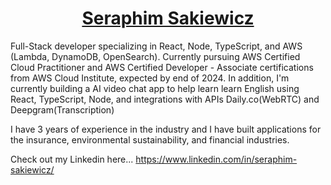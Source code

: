 <div align="center">
  <h1><u>Seraphim Sakiewicz</u></h1>
</div>

Full-Stack developer specializing in React, Node, TypeScript, and AWS (Lambda, DynamoDB, OpenSearch). Currently pursuing AWS Certified Cloud Practitioner and AWS Certified Developer - Associate certifications from AWS Cloud Institute, expected by end of 2024. In addition, I'm currently building a AI video chat app to help learn learn English using React, TypeScript, Node, and integrations with APIs Daily.co(WebRTC) and Deepgram(Transcription)

 I have 3 years of experience in the industry and I have built applications for the insurance, environmental sustainability, and financial industries.

Check out my Linkedin here... https://www.linkedin.com/in/seraphim-sakiewicz/
